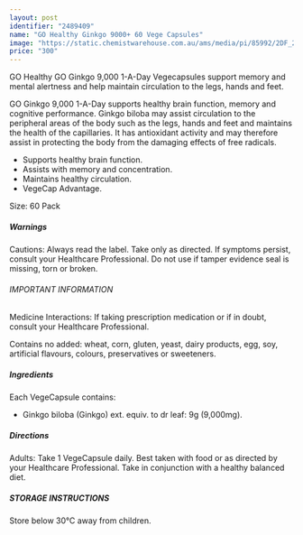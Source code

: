 ```yaml
---
layout: post
identifier: "2489409"
name: "GO Healthy Ginkgo 9000+ 60 Vege Capsules"
image: "https://static.chemistwarehouse.com.au/ams/media/pi/85992/2DF_200.jpg"
price: "300"
---
```


GO Healthy GO Ginkgo 9,000 1-A-Day Vegecapsules support memory and mental alertness and help maintain circulation to the legs, hands and feet.

GO Ginkgo 9,000 1-A-Day supports healthy brain function, memory and cognitive performance. Ginkgo biloba may assist circulation to the peripheral areas of the body such as the legs, hands and feet and maintains the health of the capillaries. It has antioxidant activity and may therefore assist in protecting the body from the damaging effects of free radicals.

- Supports healthy brain function.
- Assists with memory and concentration.
- Maintains healthy circulation.
- VegeCap Advantage.

Size: 60 Pack

##### Warnings
Cautions: Always read the label. Take only as directed. If symptoms persist, consult your Healthcare Professional. Do not use if tamper evidence seal is missing, torn or broken.

###### IMPORTANT INFORMATION
Medicine Interactions: If taking prescription medication or if in doubt, consult your Healthcare Professional.

Contains no added: wheat, corn, gluten, yeast, dairy products, egg, soy, artificial flavours, colours, preservatives or sweeteners.

##### Ingredients
Each VegeCapsule contains:
- Ginkgo biloba (Ginkgo) ext. equiv. to dr leaf: 9g (9,000mg).

##### Directions
Adults: Take 1 VegeCapsule daily. Best taken with food or as directed by your Healthcare Professional. Take in conjunction with a healthy balanced diet.

##### STORAGE INSTRUCTIONS
Store below 30&#8451; away from children.